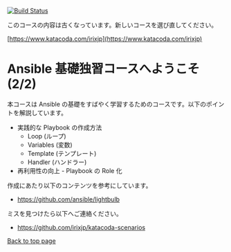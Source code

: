 [![Build Status](https://travis-ci.org/irixjp/katacoda-scenarios.svg?branch=master)](https://travis-ci.org/irixjp/katacoda-scenarios)

このコースの内容は古くなっています。新しいコースを選び直してください。

[https://www.katacoda.com/irixjp](https://www.katacoda.com/irixjp)


# Ansible 基礎独習コースへようこそ (2/2)

本コースは Ansible の基礎をすばやく学習するためのコースです。以下のポイントを解説しています。

- 実践的な Playbook の作成方法
  - Loop (ループ)
  - Variables (変数)
  - Template (テンプレート)
  - Handler (ハンドラー)
- 再利用性の向上 - Playbook の Role 化

作成にあたり以下のコンテンツを参考にしています。
- https://github.com/ansible/lightbulb

ミスを見つけたら以下へご連絡ください。
- https://github.com/irixjp/katacoda-scenarios

[Back to top page](https://www.katacoda.com/irixjp)
